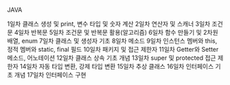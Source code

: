 JAVA

1일차 
    클래스 생성 및 print, 변수 타입 및 숫자 계산
2일차
    연산자 및 스캐너
3일차
    조건문
4일차
    반복문
5일차
    조건문 및 반복문 활용(알고리즘)
6일차
    함수 만들기 및 2차원 배열, enum
7일차
    클래스 및 생성자 기초
8일차
    메소드
9일차
    인스턴스 멤버와 this, 정적 멤버와 static, final 필드
10일차
    패키지 및 접근 제한자
11일차
    Getter와 Setter 메소드, 어노테이션
12일차
    클래스 상속 기초 개념
13일차
    super 및 protected 접근 제한자
14일차
    자동 타입 변환, 강제 타입 변환
15일차
    추상 클래스
16일차
    인터페이스 기초 개념
17일차
    인터페이스 구현